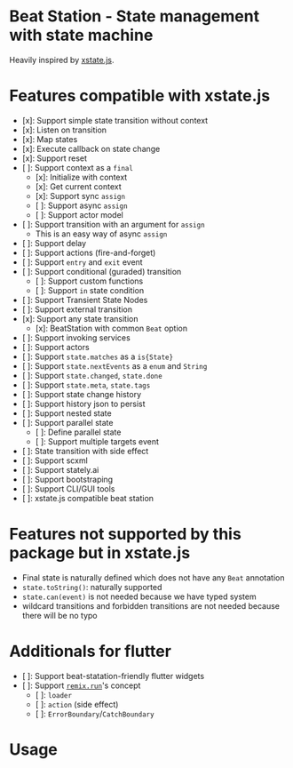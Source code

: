 # Beat Station - State management with state machine

Heavily inspired by [xstate.js](https://xstate.js.org). 

# Features compatible with xstate.js

- [x]: Support simple state transition without context
- [x]: Listen on transition
- [x]: Map states
- [x]: Execute callback on state change
- [x]: Support reset
- [ ]: Support context as a `final`
	- [x]: Initialize with context
	- [x]: Get current context
	- [x]: Support sync `assign`
	- [ ]: Support async `assign`
	- [ ]: Support actor model
- [ ]: Support transition with an argument for `assign`
	- This is an easy way of async `assign`
- [ ]: Support delay
- [ ]: Support actions (fire-and-forget)
- [ ]: Support `entry` and `exit` event
- [ ]: Support conditional (guraded) transition
	- [ ]: Support custom functions
	- [ ]: Support `in` state condition
- [ ]: Support Transient State Nodes
- [ ]: Support external transition
- [x]: Support any state transition
	- [x]: BeatStation with common `Beat` option
- [ ]: Support invoking services
- [ ]: Support actors
- [ ]: Support `state.matches` as a `is{State}`
- [ ]: Support `state.nextEvents` as a `enum` and `String`
- [ ]: Support `state.changed`, `state.done`
- [ ]: Support `state.meta`, `state.tags`
- [ ]: Support state change history
- [ ]: Support history json to persist 
- [ ]: Support nested state
- [ ]: Support parallel state
	- [ ]: Define parallel state
	- [ ]: Support multiple targets event
- [ ]: State transition with side effect
- [ ]: Support scxml
- [ ]: Support stately.ai
- [ ]: Support bootstraping
- [ ]: Support CLI/GUI tools
- [ ]: xstate.js compatible beat station

# Features not supported by this package but in xstate.js

- Final state is naturally defined which does not have any `Beat` annotation
- `state.toString()`: naturally supported
- `state.can(event)` is not needed because we have typed system
- wildcard transitions and forbidden transitions are not needed because there will be no typo


# Additionals for flutter

- [ ]: Support beat-statation-friendly flutter widgets
- [ ]: Support [`remix.run`](https://remix.run)'s concept
	- [ ]: `loader`
	- [ ]: `action` (side effect)
	- [ ]: `ErrorBoundary`/`CatchBoundary`

# Usage